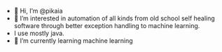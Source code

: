 - 👋 Hi, I’m @pikaia
- 👀 I’m interested in automation of all kinds from old school self healing software through better exception handling to machine learning.
- I use mostly java.
- 🌱 I’m currently learning machine learning
